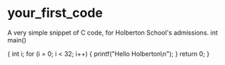 # your_first_code
A very simple snippet of C code, for Holberton School's admissions.
int main()

{
  int i;
  for (i = 0; i < 32; i++)
  {
    printf("Hello Holberton\n");
  }
  return 0;
}
